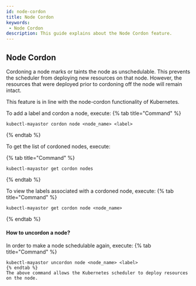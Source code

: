 ```yaml
---
id: node-cordon
title: Node Cordon
keywords:
 - Node Cordon
description: This guide explains about the Node Cordon feature.
---
```

## Node Cordon

Cordoning a node marks or taints the node as unschedulable. This prevents the scheduler from deploying new resources on that node. However, the resources that were deployed prior to cordoning off the node will remain intact.

This feature is in line with the node-cordon functionality of Kubernetes.

To add a label and cordon a node, execute:
{% tab title="Command" %}
```text
kubectl-mayastor cordon node <node_name> <label>
```
{% endtab %}

To get the list of cordoned nodes, execute:

{% tab title="Command" %}
```text
kubectl-mayastor get cordon nodes
```
{% endtab %}

To view the labels associated with a cordoned node, execute:
{% tab title="Command" %}
```text
kubectl-mayastor get cordon node <node_name>
```
{% endtab %}


#### How to uncordon a node?

In order to make a node schedulable again, execute:
{% tab title="Command" %}
```text
kubectl-mayastor uncordon node <node_name> <label>
{% endtab %}
The above command allows the Kubernetes scheduler to deploy resources on the node.

